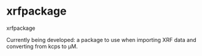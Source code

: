 # xrfpackage
xrfpackage

Currently being developed: a package to use when importing XRF data and converting from kcps to µM.

